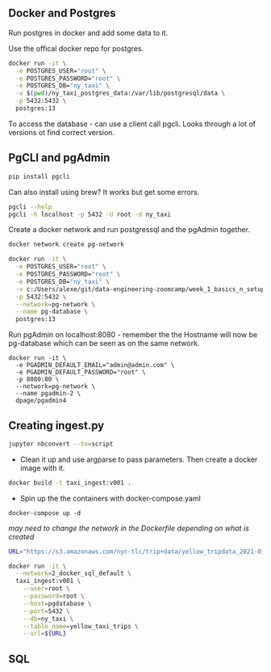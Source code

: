 ## Docker and Postgres

Run postgres in docker and add some data to it. 

Use the offical docker repo for postgres. 

```bash
docker run -it \
  -e POSTGRES_USER="root" \
  -e POSTGRES_PASSWORD="root" \
  -e POSTGRES_DB="ny_taxi" \
  -v $(pwd)/ny_taxi_postgres_data:/var/lib/postgresql/data \
  -p 5432:5432 \
  postgres:13
```

To access the database - can use a client call pgcli. Looks through a lot of versions ot find correct version. 

## PgCLI and pgAdmin

```bash
pip install pgcli
```

Can also install using brew? It works but get some errors. 

```bash
pgcli --help
pgcli -h localhost -p 5432 -U root -d ny_taxi
```

Create a docker network and run postgressql and the pgAdmin together. 

```bash
docker network create pg-network
```


```bash
docker run -it \
  -e POSTGRES_USER="root" \
  -e POSTGRES_PASSWORD="root" \
  -e POSTGRES_DB="ny_taxi" \
  -v c:/Users/alexe/git/data-engineering-zoomcamp/week_1_basics_n_setup/2_docker_sql/ny_taxi_postgres_data:/var/lib/postgresql/data \
  -p 5432:5432 \
  --network=pg-network \
  --name pg-database \
  postgres:13
  ```

Run pgAdmin on localhost:8080 - remember the the Hostname will now be pg-database which can be seen as on the same network. 


```
docker run -it \
  -e PGADMIN_DEFAULT_EMAIL="admin@admin.com" \
  -e PGADMIN_DEFAULT_PASSWORD="root" \
  -p 8080:80 \
  --network=pg-network \
  --name pgadmin-2 \
  dpage/pgadmin4
```


## Creating ingest.py

```bash
jupyter nbconvert --to=script
``` 

- Clean it up and use argparse to pass parameters. Then create a docker image with it.

```bash
docker build -t taxi_ingest:v001 .
```

- Spin up the the containers with docker-compose.yaml 

```
docker-compose up -d
```

*may need to change the network in the Dockerfile depending on what is created*

```bash
URL="https://s3.amazonaws.com/nyc-tlc/trip+data/yellow_tripdata_2021-01.csv"

docker run -it \
  --network=2_docker_sql_default \
  taxi_ingest:v001 \
    --user=root \
    --password=root \
    --host=pgdatabase \
    --port=5432 \
    --db=ny_taxi \
    --table_name=yellow_taxi_trips \
    --url=${URL}
```

## SQL 


